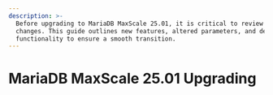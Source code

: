 ```yaml
---
description: >-
  Before upgrading to MariaDB MaxScale 25.01, it is critical to review the
  changes. This guide outlines new features, altered parameters, and deprecated
  functionality to ensure a smooth transition.
---
```


# MariaDB MaxScale 25.01 Upgrading

